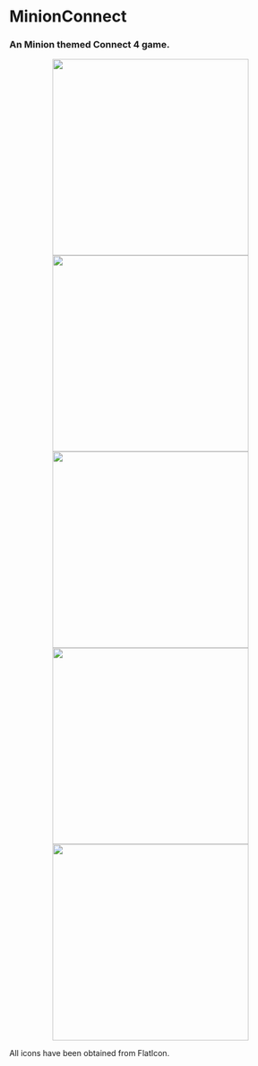 # MinionConnect
### An Minion themed Connect 4 game.
<p align="center">
  <img src="Screenshots\Screenshot_1661508972.png" width="350" >
  <img src="Screenshots\Screenshot_1661508975.png" width="350" >
  <img src="Screenshots\Screenshot_1661508978.png" width="350" >
  <img src="Screenshots\Screenshot_1661508984.png" width="350" >
  <img src="Screenshots\Screenshot_1661508991.png" width="350" >
</p>

All icons have been obtained from FlatIcon.
